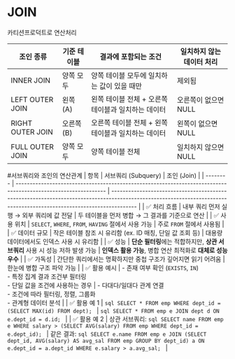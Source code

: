 # JOIN
카티션프로덕트로 연산처리 

| 조인 종류          | 기준 테이블 | 결과에 포함되는 조건                                    | 일치하지 않는 데이터 처리 |
|-------------------|-------------|----------------------------------------------------------|----------------------------|
| INNER JOIN        | 양쪽 모두   | 양쪽 테이블 모두에 일치하는 값이 있을 때만              | 제외됨                     |
| LEFT OUTER JOIN   | 왼쪽(A)     | 왼쪽 테이블 전체 + 오른쪽 테이블과 일치하는 데이터       | 오른쪽이 없으면 NULL       |
| RIGHT OUTER JOIN  | 오른쪽(B)   | 오른쪽 테이블 전체 + 왼쪽 테이블과 일치하는 데이터       | 왼쪽이 없으면 NULL         |
| FULL OUTER JOIN   | 양쪽 모두   | 양쪽 테이블 전체                                         | 일치하지 않으면 NULL       |

#서브쿼리와 조인의 연산관계
| 항목       | 서브쿼리 (Subquery)                                                                                                | 조인 (Join)                                                                                                                                                             |
| -------- | -------------------------------------------------------------------------------------------------------------- | --------------------------------------------------------------------------------------------------------------------------------------------------------------------- |
| ✅ 처리 흐름  | 내부 쿼리 먼저 실행 → 외부 쿼리에 값 전달                                                                                      | 두 테이블을 먼저 병합 → 그 결과를 기준으로 연산                                                                                                                                          |
| ✅ 사용 위치  | `SELECT`, `WHERE`, `FROM`, `HAVING` 절에서 사용 가능                                                                  | 주로 `FROM` 절에서 사용됨                                                                                                                                                     |
| ✅ 데이터 규모 | 작은 테이블 참조 시 유리함 (ex. ID 매칭, 단일 값 조회 등)                                                                         | 대용량 데이터에서도 인덱스 사용 시 유리함                                                                                                                                               |
| ✅ 성능     | **단순 필터링**에는 적합하지만, **상관 서브쿼리** 사용 시 성능 저하 발생 가능                                                               | **인덱스 활용 가능**, 병합 연산 최적화로 **대체로 성능 우수**                                                                                                                               |
| ✅ 가독성    | 간단한 쿼리에서는 명확하지만 중첩 구조가 깊어지면 읽기 어려움                                                                             | 한눈에 병합 구조 파악 가능                                                                                                                                                       |
| ✅ 활용 예시  | - 존재 여부 확인 (`EXISTS`, `IN`) <br> - 특정 집계 결과 조건부 필터링 <br> - 단일 값을 조건에 사용하는 경우                                   | - 다대다/일대다 관계 연결 <br> - 조건에 따라 필터링, 정렬, 그룹화 <br> - 관계형 데이터 분석                                                                                                          |
| ✅ 활용 예 1 | `sql SELECT * FROM emp WHERE dept_id = (SELECT MAX(id) FROM dept); `                                           | `sql SELECT * FROM emp e JOIN dept d ON e.dept_id = d.id; `                                                                                                           |
| ✅ 활용 예 2 | 상관 서브쿼리: `sql SELECT name FROM emp e WHERE salary > (SELECT AVG(salary) FROM emp WHERE dept_id = e.dept_id); ` | 같은 결과: `sql SELECT e.name FROM emp e JOIN (SELECT dept_id, AVG(salary) AS avg_sal FROM emp GROUP BY dept_id) a ON e.dept_id = a.dept_id WHERE e.salary > a.avg_sal; ` |
